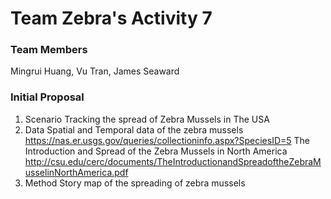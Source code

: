 # Team Zebra's Activity 7

### Team Members
Mingrui Huang, Vu Tran, James Seaward

### Initial Proposal
1. Scenario
Tracking the spread of Zebra Mussels in The USA 
2. Data
Spatial and Temporal data of the zebra mussels 
https://nas.er.usgs.gov/queries/collectioninfo.aspx?SpeciesID=5
The Introduction and Spread of the Zebra Mussels in North America
http://csu.edu/cerc/documents/TheIntroductionandSpreadoftheZebraMusselinNorthAmerica.pdf
3. Method
Story map of the spreading of zebra mussels







